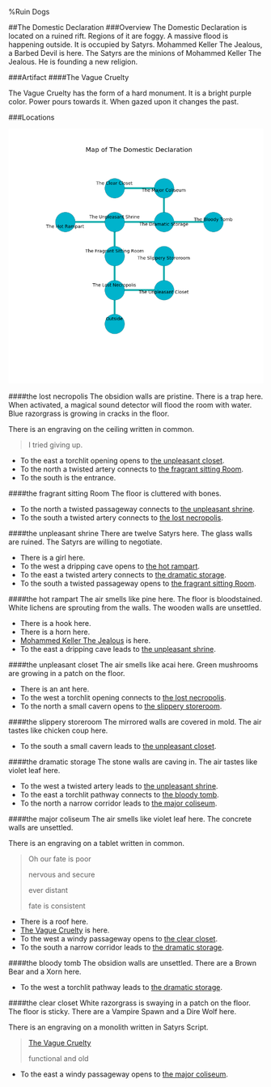 %Ruin Dogs

##The Domestic Declaration
###Overview
The Domestic Declaration is located on a ruined rift. Regions of it are foggy. A massive flood is happening outside. It is occupied by Satyrs. <a name="Mohammed-Keller-The-Jealous"></a>Mohammed Keller The Jealous, a Barbed Devil is here. The Satyrs are the minions of Mohammed Keller The Jealous. He  is founding a new religion. 



###Artifact
####<a name="The-Vague-Cruelty"></a>The Vague Cruelty


The Vague Cruelty has the form of a hard monument. It is a bright purple color. Power pours towards it. When gazed upon it changes the past. 





###Locations


![](../v2/images/The-Domestic-Declaration.png)

####<a name="the-lost-necropolis"></a>the lost necropolis
The obsidion walls are pristine. There is a trap here. When activated, a magical sound detector will flood the room with water. Blue razorgrass is growing in cracks in the floor. 

There is an engraving on the ceiling written in common. 

> I tried giving up.
>


* To the east a torchlit opening opens to [the unpleasant closet](#the-unpleasant-closet).
* To the north a twisted artery connects to [the fragrant sitting Room](#the-fragrant-sitting-Room).
* To the south is the entrance.


####<a name="the-fragrant-sitting-Room"></a>the fragrant sitting Room
The floor is cluttered with bones. 



* To the north a twisted passageway connects to [the unpleasant shrine](#the-unpleasant-shrine).
* To the south a twisted artery connects to [the lost necropolis](#the-lost-necropolis).


####<a name="the-unpleasant-shrine"></a>the unpleasant shrine
There are twelve Satyrs here. The glass walls are ruined. The Satyrs are willing to negotiate. 



* There is a girl here.
* To the west a dripping cave opens to [the hot rampart](#the-hot-rampart).
* To the east a twisted artery connects to [the dramatic storage](#the-dramatic-storage).
* To the south a twisted passageway opens to [the fragrant sitting Room](#the-fragrant-sitting-Room).


####<a name="the-hot-rampart"></a>the hot rampart
The air smells like pine here. The floor is bloodstained. White lichens are sprouting from the walls. The wooden walls are unsettled. 



* There is a hook here.
* There is a horn here.
* [Mohammed Keller The Jealous](#Mohammed-Keller-The-Jealous) is here.
* To the east a dripping cave leads to [the unpleasant shrine](#the-unpleasant-shrine).


####<a name="the-unpleasant-closet"></a>the unpleasant closet
The air smells like acai here. Green mushrooms are growing in a patch on the floor. 



* There is an ant here.
* To the west a torchlit opening connects to [the lost necropolis](#the-lost-necropolis).
* To the north a small cavern opens to [the slippery storeroom](#the-slippery-storeroom).


####<a name="the-slippery-storeroom"></a>the slippery storeroom
The mirrored walls are covered in mold. The air tastes like chicken coup here. 



* To the south a small cavern leads to [the unpleasant closet](#the-unpleasant-closet).


####<a name="the-dramatic-storage"></a>the dramatic storage
The stone walls are caving in. The air tastes like violet leaf here. 



* To the west a twisted artery leads to [the unpleasant shrine](#the-unpleasant-shrine).
* To the east a torchlit pathway connects to [the bloody tomb](#the-bloody-tomb).
* To the north a narrow corridor leads to [the major coliseum](#the-major-coliseum).


####<a name="the-major-coliseum"></a>the major coliseum
The air smells like violet leaf here. The concrete walls are unsettled. 

There is an engraving on a tablet written in common. 

> Oh our fate is poor
>
> nervous and secure
>
> ever distant
>
> fate is consistent
>


* There is a roof here.
* [The Vague Cruelty](#The-Vague-Cruelty) is here.
* To the west a windy passageway opens to [the clear closet](#the-clear-closet).
* To the south a narrow corridor leads to [the dramatic storage](#the-dramatic-storage).


####<a name="the-bloody-tomb"></a>the bloody tomb
The obsidion walls are unsettled. There are a Brown Bear and a Xorn here. 



* To the west a torchlit pathway leads to [the dramatic storage](#the-dramatic-storage).


####<a name="the-clear-closet"></a>the clear closet
White razorgrass is swaying in a patch on the floor. The floor is sticky. There are a Vampire Spawn and a Dire Wolf here. 

There is an engraving on a monolith written in Satyrs Script. 

> [The Vague Cruelty](#The-Vague-Cruelty)
>
> functional and old
>


* To the east a windy passageway opens to [the major coliseum](#the-major-coliseum).


